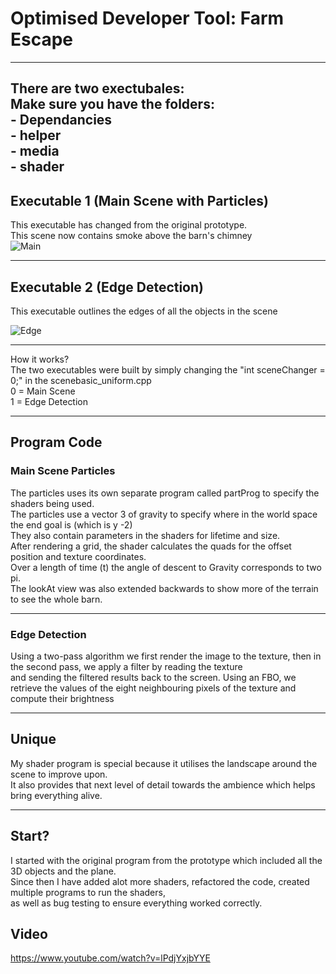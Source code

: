 # Optimised Developer Tool: Farm Escape<br/>
---

There are two exectubales:<br/>
	Make sure you have the folders:<br/>
		- Dependancies<br/>
		- helper<br/>
		- media<br/>
		- shader<br/>
---

## Executable 1 (Main Scene with Particles)<br/>

This executable has changed from the original prototype.<br/>
This scene now contains smoke above the barn's chimney<br/>
![Main](https://user-images.githubusercontent.com/55700937/169722992-eee0af3f-2baf-4fd1-9cd7-72a97cdeb330.gif)

---

## Executable 2 (Edge Detection)<br/>
This executable outlines the edges of all the objects in the scene<br/>

![Edge](https://user-images.githubusercontent.com/55700937/169722892-805a23da-5fee-4437-8ce3-39c523e76150.gif)

---
How it works?<br/>
The two executables were built by simply changing the "int sceneChanger = 0;" in the scenebasic_uniform.cpp<br/>
0 = Main Scene<br/>
1 = Edge Detection<br/>

---

## Program Code<br/>
### Main Scene Particles<br/>
The particles uses its own separate program called partProg to specify the shaders being used.<br/>
The particles use a vector 3 of gravity to specify where in the world space the end goal is (which is y -2)<br/>
They also contain parameters in the shaders for lifetime and size.<br/>
After rendering a grid, the shader calculates the quads for the offset position and texture coordinates.<br/>
Over a length of time (t) the angle of descent to Gravity corresponds to two pi.<br/>
The lookAt view was also extended backwards to show more of the terrain to see the whole barn.<br/>

---
### Edge Detection<br/>
Using a two-pass algorithm we first render the image to the texture, then in the second pass, we apply a filter by reading the texture<br/>
and sending the filtered results back to the screen. Using an FBO, we retrieve the values of the eight neighbouring pixels of the texture and compute their brightness<br/>


---
## Unique<br/>
My shader program is special because it utilises the landscape around the scene to improve upon.<br/>
It also provides that next level of detail towards the ambience which helps bring everything alive. <br/>


---

## Start?<br/>
I started with the original program from the prototype which included all the 3D objects and the plane.<br/>
Since then I have added alot more shaders, refactored the code, created multiple programs to run the shaders,<br/>
as well as bug testing to ensure everything worked correctly.<br/>


## Video<br/>

https://www.youtube.com/watch?v=lPdjYxjbYYE

